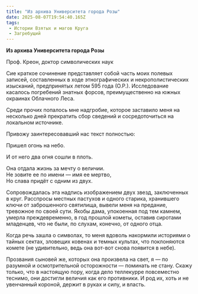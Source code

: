```yaml
---
title: "Из архива Университета города Розы"
date: 2025-08-07T19:54:40.165Z
tags:
 - Истории Взятых и магов Круга
 - Загребущий
---
```


**Из архива Университета города Розы**

Проф. Креон, доктор символических наук

Сие краткое сочинение представляет собой часть моих полевых записей,
составленных в ходе этнографических и некрополистических изысканий,
предпринятых летом 595 года (О.Р.). Исследование касалось погребений
знатных форсов, преимущественно на южных окраинах Облачного Леса.

Среди прочих попалось мне надгробие, которое заставило меня на несколько
дней прекратить сбор сведений и сосредоточиться на локальном источнике.

Привожу заинтересовавший нас текст полностью:

Пришел огонь на небо.

И от него два огня сошли в плоть.

Она отдала жизнь за мечту о величии.  
Не зовите ее по имени — имя ее мертво,  
Но слава придёт с одним из двух.

Сопровождалась эта надпись изображением двух звезд, заключенных в круг.
Расспросы местных пастухов и одного старика, хранившего ключи от
заброшенного святилища, вывели меня на предание, тревожное по своей
сути. Якобы дама, упокоенная под тем камнем, умерла преждевременно, в
год прошлой кометы, оставив сиротами младенцев, что не были, по слухам,
конечно, от одного отца.

Когда речь зашла о символах, то меня вдоволь накормили историями о
тайных сектах, зловещих ковенах и темных культах, что поклоняются комете
(не удивительно, ведь она вот-вот снова появится в небе).

Прозвания сыновей же, которых она произвела на свет, я — по разумной и
осмотрительной осторожности — поминать не стану. Скажу только, что в
настоящую пору, когда дело теллекурре повсеместно теснимо, они достигли
величия как его противники. И род их, хоть и не увенчанный короной,
держит в руках и силу, и власть.
